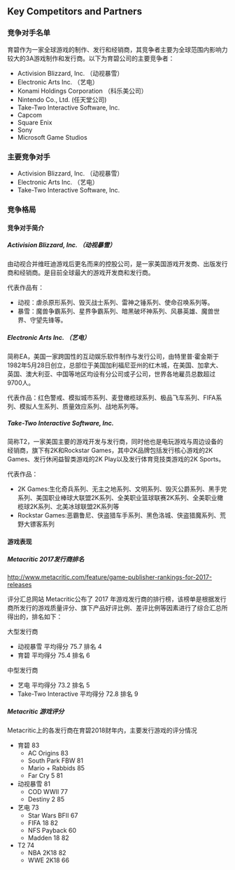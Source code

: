 ## Key Competitors and Partners

### 竞争对手名单

育碧作为一家全球游戏的制作、发行和经销商，其竞争者主要为全球范围内影响力较大的3A游戏制作和发行商。以下为育碧公司的主要竞争者：

- Activision Blizzard, Inc. （动视暴雪）
- Electronic Arts Inc. （艺电）
- Konami Holdings Corporation （科乐美公司）
- Nintendo Co., Ltd. (任天堂公司)
- Take-Two Interactive Software, Inc. 
- Capcom
- Square Enix 
- Sony
- Microsoft Game Studios

### 主要竞争对手

- Activision Blizzard, Inc. （动视暴雪）
- Electronic Arts Inc. （艺电）
- Take-Two Interactive Software, Inc. 

### 竞争格局

#### 竞争对手简介

##### Activision Blizzard, Inc. （动视暴雪）

由动视合并维旺迪游戏后更名而来的控股公司，是一家美国游戏开发商、出版发行商和经销商。是目前全球最大的游戏开发商和发行商。

代表作品有：

- 动视：虐杀原形系列、毁灭战士系列、雷神之锤系列、使命召唤系列等。
- 暴雪：魔兽争霸系列、星界争霸系列、暗黑破坏神系列、风暴英雄、魔兽世界、守望先锋等。

##### Electronic Arts Inc. （艺电）

简称EA，美国一家跨国性的互动娱乐软件制作与发行公司，由特里普·霍金斯于1982年5月28日创立，总部位于美国加利福尼亚州的红木城，在美国、加拿大、英国、澳大利亚、中国等地区均设有分公司或子公司，世界各地雇员总数超过9700人。

代表作品：红色警戒、模拟城市系列、麦登橄榄球系列、极品飞车系列、FIFA系列、模拟人生系列、质量效应系列、战地系列等。

##### Take-Two Interactive Software, Inc.

简称T2，一家美国主要的游戏开发与发行商，同时他也是电玩游戏与周边设备的经销商，旗下有2K和Rockstar Games，其中2K品牌包括发行核心游戏的2K Games、发行休闲益智类游戏的2K Play以及发行体育竞技类游戏的2K Sports。

代表作品：

- 2K Games:生化奇兵系列、无主之地系列、文明系列、毁灭公爵系列、黑手党系列、美国职业棒球大联盟2K系列、全美职业篮球联赛2K系列、全美职业橄榄球2K系列、北美冰球联盟2K系列等
- Rockstar Games:恶霸鲁尼、侠盗猎车手系列、黑色洛城、侠盗猎魔系列、荒野大镖客系列

#### 游戏表现

##### Metacritic 2017发行商排名

http://www.metacritic.com/feature/game-publisher-rankings-for-2017-releases

评分汇总网站 Metacritic公布了 2017 年游戏发行商的排行榜，该榜单是根据发行商所发行的游戏质量评分、旗下产品好评比例、差评比例等因素进行了综合汇总所得出的，排名如下：

大型发行商

- 动视暴雪      平均得分 75.7 排名 4
- 育碧         平均得分 75.4 排名 6

中型发行商

- 艺电    平均得分 73.2   排名  5
- Take-Two Interactive  平均得分 72.8   排名  9

##### Metacritic 游戏评分

Metacritic上的各发行商在育碧2018财年内，主要发行游戏的评分情况

- 育碧                                         83
  - AC Origins                   83
  - South Park FBW       81
  - Mario + Rabbids       85
  - Far Cry 5                      81
- 动视暴雪                               81
  - COD WWII      	        77
  - Destiny 2                     85
- 艺电                                        73
  - Star Wars BFII            67
  - FIFA 18                          82
  - NFS Payback              60
  - Madden 18                  82
- T2                                            74
  - NBA 2K18                     82
  - WWE 2K18                   66




